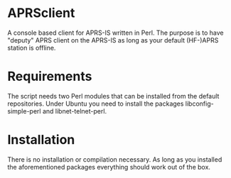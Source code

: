 # APRSclient
A console based client for APRS-IS written in Perl. The purpose is to have "deputy" APRS client on the APRS-IS as long as your default (HF-)APRS station is offline.

# Requirements
The script needs two Perl modules that can be installed from the default repositories. Under Ubuntu you need to install the packages libconfig-simple-perl and libnet-telnet-perl.

# Installation
There is no installation or compilation necessary. As long as you installed the aforementioned packages everything should work out of the box.
